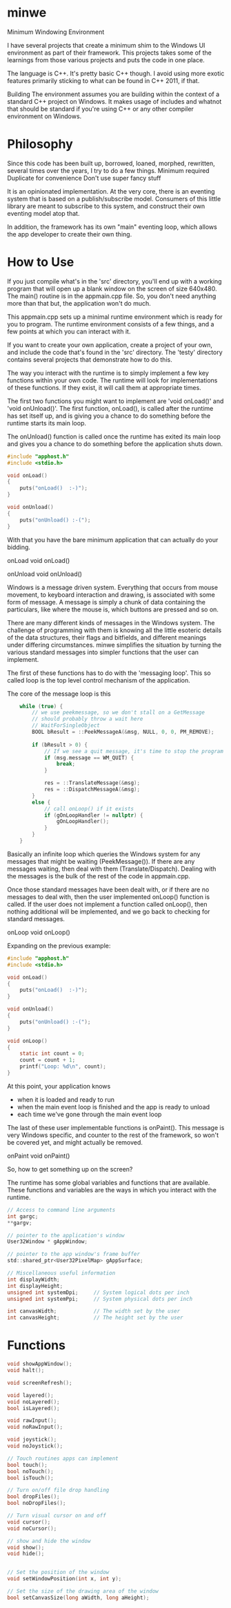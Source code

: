 # minwe
 Minimum Windowing Environment

I have several projects that create a minimum shim to the Windows UI environment as part of their framework.  This projects takes some of the learnings from those various projects and puts the code in one place.

The language is C++.  It's pretty basic C++ though.  I avoid using more exotic features
primarily sticking to what can be found in C++ 2011, if that.

Building
The environment assumes you are building within the context of a standard C++ project
on Windows.  It makes usage of includes and whatnot that should be standard if you're
using C++ or any other compiler environment on Windows.

Philosophy
==========
Since this code has been built up, borrowed, loaned, morphed, rewritten, several
times over the years, I try to do a few things.
Minimum required
Duplicate for convenience
Don't use super fancy stuff

It is an opinionated implementation.  At the very core, there is an eventing
system that is based on a publish/subscribe model.  Consumers of this little library
are meant to subscribe to this system, and construct their own eventing model atop that.

In addition, the framework has its own "main" eventing loop, which allows the app
developer to create their own thing.

How to Use
==========
If you just compile what's in the 'src' directory, you'll end up with a working
program that will open up a blank window on the screen of size 640x480.  The main() 
routine is in the appmain.cpp file.  So, you don't need anything more than that
but, the application won't do much.

This appmain.cpp sets up a minimal runtime environment which is ready for 
you to program.  The runtime environment consists of a few things, and a few
points at which you can interact with it.


If you want to create your own application, create a project of your own, and
include the code that's found in the 'src' directory.  The 'testy' directory
contains several projects that demonstrate how to do this.

The way you interact with the runtime is to simply implement a few key
functions within your own code.  The runtime will look for implementations
of these functions.  If they exist, it will call them at appropriate times.

The first two functions you might want to implement are 'void onLoad()' and
'void onUnload()'.  The first function, onLoad(), is called after the runtime
has set itself up, and is giving you a chance to do something before
the runtime starts its main loop.

The onUnload() function is called once the runtime has exited its main loop
and gives you a chance to do something before the application shuts down.

```C
#include "apphost.h"
#include <stdio.h>

void onLoad()
{
	puts("onLoad()  :-)");
}

void onUnload()
{
	puts("onUnload() :-(");
}
```

With that you have the bare minimum application that can actually do
your bidding.

onLoad
void onLoad()

onUnload
void onUnload()

Windows is a message driven system.  Everything that occurs from mouse
movement, to keyboard interaction and drawing, is associated with some
form of message.  A message is simply a chunk of data containing the
particulars, like where the mouse is, which buttons are pressed and so on.

There are many different kinds of messages in the Windows system.  The
challenge of programming with them is knowing all the little esoteric details
of the data structures, their flags and bitfields, and different meanings
under differing circumstances.  minwe simplifies the situation by 
turning the various standard messages into simpler functions that the 
user can implement.

The first of these functions has to do with the 'messaging loop'.  This
so called loop is the top level control mechanism of the application.

The core of the message loop is this

```C
    while (true) {
        // we use peekmessage, so we don't stall on a GetMessage
        // should probably throw a wait here
        // WaitForSingleObject
        BOOL bResult = ::PeekMessageA(&msg, NULL, 0, 0, PM_REMOVE);
        
        if (bResult > 0) {
            // If we see a quit message, it's time to stop the program
            if (msg.message == WM_QUIT) {
                break;
            }

            res = ::TranslateMessage(&msg);
            res = ::DispatchMessageA(&msg);
        }
        else {
            // call onLoop() if it exists
            if (gOnLoopHandler != nullptr) {
                gOnLoopHandler();
            }
        }
    }
```

Basically an infinite loop which queries the Windows system for 
any messages that might be waiting (PeekMessage()).  If there are
any messages waiting, then deal with them (Translate/Dispatch).
Dealing with the messages is the bulk of the rest of the code
in appmain.cpp.

Once those standard messages have been dealt with, or if there
are no messages to deal with, then the user implemented 
onLoop() function is called.  If the user does not implement
a function called onLoop(), then nothing additional will be
implemented, and we go back to checking for standard messages.

onLoop
void onLoop()

Expanding on the previous example:

```C
#include "apphost.h"
#include <stdio.h>

void onLoad()
{
	puts("onLoad()  :-)");
}

void onUnload()
{
	puts("onUnload() :-(");
}

void onLoop()
{
	static int count = 0;
	count = count + 1;
	printf("Loop: %d\n", count);
}
```

At this point, your application knows 
* when it is loaded and ready to run
* when the main event loop is finished and the app is ready to unload
* each time we've gone through the main event loop

The last of these user implementable functions is onPaint().  This message
is very Windows specific, and counter to the rest of the framework, so 
won't be covered yet, and might actually be removed.

onPaint
void onPaint()


So, how to get something up on the screen?

The runtime has some global variables and functions that
are available.  These functions and variables are the ways
in which you interact with the runtime.

```C
// Access to command line arguments
int gargc;
**gargv;

// pointer to the application's window
User32Window * gAppWindow;

// pointer to the app window's frame buffer
std::shared_ptr<User32PixelMap> gAppSurface;

// Miscellaneous useful information
int displayWidth;
int displayHeight;
unsigned int systemDpi;     // System logical dots per inch
unsigned int systemPpi;     // System physical dots per inch

int canvasWidth;            // The width set by the user
int canvasHeight;           // The height set by the user
```

Functions
=========

```C
void showAppWindow();
void halt();

void screenRefresh();

void layered();
void noLayered();
bool isLayered();

void rawInput();
void noRawInput();

void joystick();
void noJoystick();

// Touch routines apps can implement
bool touch();
bool noTouch();
bool isTouch();

// Turn on/off file drop handling
bool dropFiles();
bool noDropFiles();

// Turn visual cursor on and off
void cursor();
void noCursor();

// show and hide the window
void show();
void hide();


// Set the position of the window
void setWindowPosition(int x, int y);

// Set the size of the drawing area of the window
bool setCanvasSize(long aWidth, long aHeight);
```